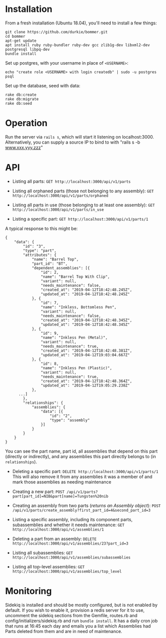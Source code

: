 # Installation

From a fresh installation (Ubuntu 18.04), you'll need to install a few things:
```
git clone https://github.com/durkie/bommer.git
cd bommer
apt-get update
apt install ruby ruby-bundler ruby-dev gcc zlib1g-dev libxml2-dev postgresql libpq-dev
bundle install
```

Set up postgres, with your username in place of `<USERNAME>`:
```
echo "create role <USERNAME> with login createdb" | sudo -u postgres psql
```

Set up the database, seed with data:
```
rake db:create
rake db:migrate
rake db:seed
```

# Operation

Run the server via `rails s`, which will start it listening on localhost:3000. Alternatively, you can supply a source IP to bind to with "rails s -b www.xxx.yyy.zzz"


# API

* Listing all parts:
`GET http://localhost:3000/api/v1/parts`

* Listing all orphaned parts (those not belonging to any assembly):
`GET http://localhost:3000/api/v1/parts/orphaned`

* Listing all parts in use (those belonging to at least one assembly):
`GET http://localhost:3000/api/v1/parts/in_use`

* Listing a specific part:
`GET http://localhost:3000/api/v1/parts/1`

A typical response to this might be:
```
{
	"data": {
		"id": "3",
		"type": "part",
		"attributes": {
			"name": "Barrel Top",
			"part_id": "BT",
			"dependent_assemblies": [{
				"id": 2,
				"name": "Barrel Top With Clip",
				"variant": null,
				"needs_maintenance": false,
				"created_at": "2019-04-12T18:42:48.245Z",
				"updated_at": "2019-04-12T18:42:48.245Z"
			}, {
				"id": 7,
				"name": "Inkless, Bottomless Pen",
				"variant": null,
				"needs_maintenance": false,
				"created_at": "2019-04-12T18:42:48.345Z",
				"updated_at": "2019-04-12T18:42:48.345Z"
			}, {
				"id": 9,
				"name": "Inkless Pen (Metal)",
				"variant": null,
				"needs_maintenance": true,
				"created_at": "2019-04-12T18:42:48.381Z",
				"updated_at": "2019-04-12T19:03:04.667Z"
			}, {
				"id": 8,
				"name": "Inkless Pen (Plastic)",
				"variant": null,
				"needs_maintenance": true,
				"created_at": "2019-04-12T18:42:48.364Z",
				"updated_at": "2019-04-12T19:05:29.238Z"
			},
      ...]
		},
		"relationships": {
			"assemblies": {
				"data": [{
					"id": "2",
					"type": "assembly"
				}]
			}
		}
	}
}
```

You can see the part name, part id, all assemblies that depend on this part (directly or indirectly), and any assemblies this part directly belongs to (in `relationships`).

* Deleting a specific part:
`DELETE http://localhost:3000/api/v1/parts/1`
This will also remove it from any assemblies it was a member of and mark those assemblies as needing maintenance

* Creating a new part:
`POST /api/v1/parts?part[part_id]=NIB&part[name]=Tungsten%20nib`

* Creating an assembly from two parts (*returns an Assembly object*):
`POST /api/v1/parts/create_assembly?first_part_id=4&second_part_id=3`

* Listing a specific assembly, including its component parts, subassemblies and whether it needs maintenance:
`GET http://localhost:3000/api/v1/assemblies/1`

* Deleting a part from an assembly:
`DELETE http://localhost:3000/api/v1/assemblies/23?part_id=3`

* Listing all subassemblies:
`GET http://localhost:3000/api/v1/assemblies/subassemblies`

* Listing all top-level assemblies:
`GET http://localhost:3000/api/v1/assemblies/top_level`

# Monitoring

Sidekiq is installed and should be mostly configured, but is not enabled by default. If you wish to enable it, provision a redis server for it to use, uncomment the sidekiq sections from the Gemfile, routes.rb and config/initializers/sidekiq.rb and run `bundle install`. It has a daily cron job that runs at 16:45 each day and emails you a list which Assemblies had Parts deleted from them and are in need of maintenance.
